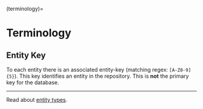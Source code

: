 (terminology)=
# Terminology 

## Entity Key
To each entity there is an associated entity-key (matching regex: `[A-Z0-9]{5}`). This key identifies an entity in the repository. This is **not** the primary key for the database. 

---

Read about [entity types](entity_types).